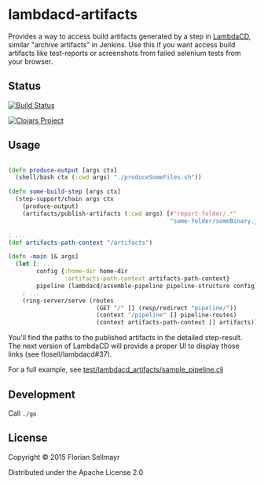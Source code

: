 # lambdacd-artifacts

Provides a way to access build artifacts generated by a step in [LambdaCD](https://github.com/flosell/lambdacd),
similar "archive artifacts" in Jenkins.
Use this if you want access build artifacts like test-reports or screenshots from failed selenium tests from your
browser.

## Status

[![Build Status](https://travis-ci.org/flosell/lambdacd-artifacts.svg)](https://travis-ci.org/flosell/lambdacd-artifacts)

[![Clojars Project](http://clojars.org/lambdacd-artifacts/latest-version.svg)](http://clojars.org/lambdacd-artifacts)

## Usage

```clojure

(defn produce-output [args ctx]
  (shell/bash ctx (:cwd args) "./produceSomeFiles.sh"))

(defn some-build-step [args ctx]
  (step-support/chain args ctx
    (produce-output)
    (artifacts/publish-artifacts (:cwd args) [#"report-folder/.*"
                                              "some-folder/someBinary.jar"])))

; ...
(def artifacts-path-context "/artifacts")

(defn -main [& args]
  (let [; ...
        config {:home-dir home-dir
                :artifacts-path-context artifacts-path-context}
        pipeline (lambdacd/assemble-pipeline pipeline-structure config)]
    ; ...
    (ring-server/serve (routes
                         (GET "/" [] (resp/redirect "pipeline/"))
                         (context "/pipeline" [] pipeline-routes)
                         (context artifacts-path-context [] artifacts))))
```

You'll find the paths to the published artifacts in the detailed step-result. The next version of LambdaCD will provide
a proper UI to display those links (see flosell/lambdacd#37). 

For a full example, see [test/lambdacd_artifacts/sample_pipeline.clj](test/lambdacd_artifacts/sample_pipeline.clj)

## Development

Call `./go`

## License

Copyright © 2015 Florian Sellmayr

Distributed under the Apache License 2.0
